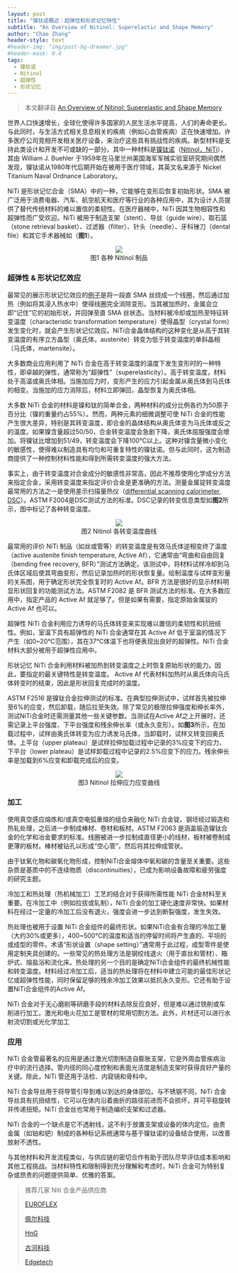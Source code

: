 ```yaml
---
layout: post
title: "镍钛诺概述：超弹性和形状记忆特性"
subtitle: "An Overview of Nitinol: Superelastic and Shape Memory"
author: "Chao Zhang"
header-style: text
#header-img: "img/post-bg-dreamer.jpg"
#header-mask: 0.4
tags:
  - 镍钛诺
  - Nitinol
  - 超弹性
  - 形状记忆
---
```


> 本文翻译自 [An Overview of Nitinol: Superelastic and Shape Memory](https://www.medicaldesignbriefs.com/component/content/article/mdb/pub/features/articles/23077)

世界人口快速增长，全球化使得许多国家的人民生活水平提高，人们的寿命更长。与此同时，与生活方式相关息息相关的疾病（例如心血管疾病）正在快速增加。许多医疗公司竞相开发相关医疗设备，来治疗这些具有挑战性的疾病。新型材料是支持此类设计和开发不可或缺的一部分。其中一种材料是[镍钛诺](https://baike.baidu.com/item/%E9%95%8D%E9%92%9B%E5%90%88%E9%87%91/941042?fr=aladdin)（[Nitinol，NiTi](https://en.wikipedia.org/wiki/Nickel_titanium)），其由 William J. Buehler 于1959年在马里兰州美国海军军械实验室研究期间偶然发现，镍钛诺从1980年代后期开始在被用于医疗领域，其英文名来源于 Nickel Titanium Naval Ordnance Laboratory。
	
NiTi 是形状记忆合金（SMA）中的一种，它能够在变形后恢复初始形状。SMA 被广泛用于消费电器、汽车、航空航天和医疗等行业的各种应用中，其为设计人员提供了替代传统材料的难以置信的柔韧性。在医疗器械中，NiTi 因其生物相容性和超弹性而广受欢迎。NiTi 被用于制造支架（stent）、导丝（guide wire）、取石篮（stone retrieval basket）、过滤器（filter）、针头（needle）、牙科锉刀（dental file）和其它手术器械如（**图1**）。

<div align=center>
<img src="/img/Nitinol/Nitinol_components.png" />
</div>
<center>图1 各种 Nitinol 制品</center>

### 超弹性 & 形状记忆效应

最常见的展示形状记忆效应的[例子](https://www.youtube.com/watch?v=wI-qAxKJoSU)是将一段直 SMA 丝绕成一个线圈，然后通过加热（例如将其浸入热水中）使得线圈完全消除变形。当其被加热时，金属会立即“记住”它的初始形状，并回弹至直 SMA 丝状态。当材料被冷却或加热至特征转变温度（characteristic transformation temperature）使得晶型（crystal form）发生变化时，就会产生形状记忆效应。NiTi合金晶体结构的这种变化是从高于其转变温度的有序立方晶型（奥氏体，austenite）转变为低于转变温度的单斜晶相（马氏体，martensite）。

大多数商业应用利用了 NiTi 合金在高于转变温度的温度下发生变形时的一种特性，即卓越的弹性，通常称为“超弹性”（superelasticity）。高于转变温度，材料处于高温或奥氏体相。当施加应力时，变形产生的应力引起金属从奥氏体到马氏体的相变。当施加的应力消除后，材料立即弹回，晶型恢复为奥氏体相。

大多数 NiTi 合金的材料是镍和钛的简单合金，两种材料的成分比例各约为50原子百分比（镍的重量约占55%）。然而，两种元素的细微调整可使 NiTi 合金的性能产生很大差异，特别是其转变温度，即合金的晶体结构从奥氏体变为马氏体或反之的温度。如果镍含量超过50/50，合金转变温度会急剧下降，奥氏体屈服强度会增加。将镍钛比增加到51/49，转变温度会下降100℃以上。这种对镍含量微小变化的敏感性，使得难以制造具有均匀和可重复特性的镍钛诺。但与此同时，这为制造商提供了一种控制材料性能和得到所需转变温度的强大方法。

事实上，由于转变温度对合金成分的敏感性非常高，因此不推荐使用化学成分方法来指定合金，采用转变温度来指定评价合金是更准确的方法。测量金属锭转变温度最常用的方法之一是使用差示扫描量热仪（[differential scanning calorimeter, DSC](https://en.wikipedia.org/wiki/Differential_scanning_calorimetry)）。ASTM F2004是DSC测试方法的标准。DSC记录的转变信息类型如**图2**所示，图中标记了各种转变温度。

<div align=center>
<img src="/img/Nitinol/transformation_temperature.png" />
</div>
<center>图2 Nitinol 各转变温度曲线</center>


最常用的评价 NiTi 制品（如丝或管等）的转变温度是有效马氏体逆相变终了温度（active austenite finish temperature, Active Af），它通常由“弯曲和自由回复（bending free recovery, BFR）”测试方法确定。该测试中，将材料试样冷却到马氏体区域后使其弯曲变形，然后记录加热时的形状恢复量。绘制温度与试样变形量的关系图，用于确定形状完全恢复时的 Active Af。BFR 方法是很好的显示材料明显形状回复的功能测试方法。ASTM F2082 是 BFR 测试方法的标准。在大多数应用中，指定产品的 Active Af 就足够了。但是如果有需要，指定原始金属锭的 Active Af 也可以。

超弹性 NiTi 合金利用应力诱导的马氏体转变来实现难以置信的柔韧性和抗扭结性。例如，室温下具有超弹性的 NiTi 合金通常在其 Active Af 低于室温的情况下产生（如0~20℃范围），其在37℃体温下也将便表现出良好的超弹性。NiTi 合金材料大部分被用于超弹性应用中。

形状记忆 NiTi 合金利用材料被加热到转变温度之上时恢复原始形状的能力。因此，要指定的最关键特性是转变温度。 Active Af 代表材料加热时从奥氏体向马氏体转变时的结束，因此是形状回复完成时的温度。

ASTM F2516 是镍钛合金拉伸测试的标准。在典型拉伸测试中，试样首先被拉伸至6%的应变，然后卸载，随后拉至失效。除了常见的极限拉伸强度和伸长率外，测试NiTi合金时还需测量其他一些关键参数。当测试在Active Af之上开展时，还需记录上平台强度、下平台强度和残余伸长率（或永久变形）。如**图3**所示，在加载过程中，试样由奥氏体转变为应力诱发马氏体，当卸载时，试样又转变回奥氏体。上平台（upper plateau）是试样拉伸加载过程中记录的3%应变下的应力，下平台（lower plateau）是试样卸载过程中记录的2.5%应变下的应力。残余伸长率是加载到6%应变和卸载完成后的应变。

<div align=center>
<img src="/img/Nitinol/nitinol_tensile_test.png" />
</div>
<center>图3 Nitinol 拉伸应力应变曲线</center>


### 加工

使用真空感应熔炼和/或真空电弧重熔的组合来融化 NiTi 合金锭。钢坯经过锻造和热轧处理，之后进一步制成棒材、卷材和板材。ASTM F2063 是涵盖锻造镍钛合金的化学和冶金要求的标准。线圈被进一步拉制成直径更小的线材，板材被卷制成更薄的板材。棒材被钻孔以形成“空心管”，然后将其拉伸成管状。
	
由于钛氧化物和碳氧化物形成，控制NiTi合金熔体中氧和碳的含量至关重要。这些杂质是基质中的不连续物质（discontinuities），已成为影响设备故障和疲劳强度的研究主题。

冷加工和热处理（热机械加工）工艺的结合对于获得所需性能 NiTi 合金材料至关重要。在冷加工中（例如拉拔或轧制），NiTi 合金的加工硬化速度非常快。如果材料在经过一定量的冷加工后没有退火，强度会进一步达到断裂强度，发生失效。

热处理也被用于设置 NiTi 合金组件的最终形状。如果NiTi合金有合理的冷加工量（大约30%或更多），400~500℃的温度和适当的停留时间将产生直的、平坦的或成型的零件。术语“形状设置（shape setting）”通常用于此过程，成型零件是使用定制夹具创建的。一些常见的热处理方法是钢绞线退火（用于直丝和管材）、箱炉式、熔盐浴和流化床。热处理的另一个目的是确定NiTi合金组件的最终机械性能和转变温度。材料经过冷加工后，适当的热处理将在材料中建立可能的最佳形状记忆或超弹性性能，同时保留足够的残余冷加工效果以抵抗永久变形。它还有助于设置NiTi合金组件的Active Af。

NiTi 合金对于无心磨削等研磨手段的材料去除反应良好，但是难以通过铣削或车削进行加工。激光和电火花加工是管材的常用切割方法。此外，片材还可以进行水射流切割或光化学加工


### 应用

NiTi 合金管最著名的应用是通过激光切割制造自膨胀支架，它是外周血管疾病治疗中的流行选择。管内径的同心度控制和表面光洁度是制造支架时获得良好产量的关键。除此，NiTi 管还用于活检、内窥镜和骨科中。

NiTi 合金导丝用于将导管引导到难以到达的身体部位。与不锈钢不同，NiTi 合金导丝具有抗扭结性，它可以在体内沿着曲折的路径前进而不会损坏，并可平稳旋转并传递扭矩。NiTi 合金丝也常用于制造编织支架和过滤器。

NiTi 合金的一个缺点是它不透射线，这不利于放置支架或设备的体内定位。由贵金属（如铂和钯）制成的各种标记系统通常与基于镍钛诺的设备结合使用，以改善放射不透性。

与其他材料和开发流程类似，与供应链的密切合作有助于团队尽早评估成本影响和其他工程挑战。当材料特性和限制得到充分理解和考虑时，NiTi 合金可为特别复杂或昂贵的问题提供简单、优雅的答案。


> 推荐几家 Niti 合金产品供应商
> 
> [EUROFLEX](https://www.euroflex.de/en/products.html) 
> 
> [佩尔科技](http://www.peiertech.com/)
> 
> [HnG](http://www.hngmedical.com/cn/index.php/products/info/6.html)
> 
> [古河科技](https://www.furukawa-ftm.com/tokusyu/chinese/)
> 
> [Edgetech](https://www.edgetechmat.com/product/nitinol-tube/)
